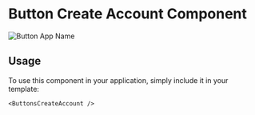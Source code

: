 # Button Create Account Component

![Button App Name](/ButtonsCreateAccount.png)


## Usage

To use this component in your application, simply include it in your template:

```
<ButtonsCreateAccount />
```
